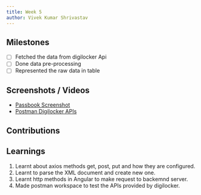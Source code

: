 ```yaml
---
title: Week 5
author: Vivek Kumar Shrivastav
---
```



## Milestones

- [ ] Fetched the data from digilocker Api
- [ ] Done data pre-processing
- [ ] Represented the raw data in table

## Screenshots / Videos

- [Passbook Screenshot](./updates/assets/passbook.png) 
- [Postman Digilocker APIs](https://bold-shuttle-559218.postman.co/workspace/My-Workspace~d240aa34-cf7a-436d-8e67-1757c3405faf/collection/27019449-c4828521-9147-4fa0-91df-905cf0774126)

## Contributions

## Learnings

1. Learnt about axios methods get, post, put and how they are configured. <br/>
2. Learnt to parse the XML document and create new one.<br/>
3. Learnt http methods in Angular to make request to backemnd server.
4. Made postman workspace to test the APIs provided by digilocker.

